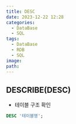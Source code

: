 ```yaml
---
title: DESC
date: 2023-12-22 12:28
categories:
  - DataBase
  - SQL
tags:
  - DataBase
  - RDB
  - SQL
image: 
path:
---
```


## DESCRIBE(DESC)

- 테이블 구조 확인
```sql
DESC '테이블명';
```
